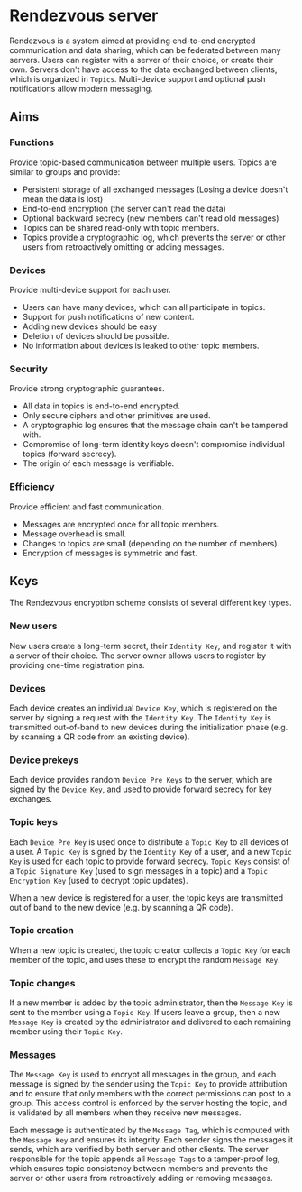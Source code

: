 # Rendezvous server

Rendezvous is a system aimed at providing end-to-end encrypted communication and data sharing, which can be federated between many servers. Users can register with a server of their choice, or create their own. Servers don't have access to the data exchanged between clients, which is organized in `Topics`. Multi-device support and optional push notifications allow modern messaging.

## Aims

### Functions

Provide topic-based communication between multiple users. Topics are similar to groups and provide:
- Persistent storage of all exchanged messages (Losing a device doesn't mean the data is lost)
- End-to-end encryption (the server can't read the data)
- Optional backward secrecy (new members can't read old messages)
- Topics can be shared read-only with topic members.
- Topics provide a cryptographic log, which prevents the server or other users from retroactively omitting or adding messages.

### Devices

Provide multi-device support for each user.
- Users can have many devices, which can all participate in topics.
- Support for push notifications of new content.
- Adding new devices should be easy
- Deletion of devices should be possible.
- No information about devices is leaked to other topic members.

### Security

Provide strong cryptographic guarantees.
- All data in topics is end-to-end encrypted.
- Only secure ciphers and other primitives are used.
- A cryptographic log ensures that the message chain can't be tampered with.
- Compromise of long-term identity keys doesn't compromise individual topics (forward secrecy).
- The origin of each message is verifiable.

### Efficiency

Provide efficient and fast communication.
- Messages are encrypted once for all topic members.
- Message overhead is small.
- Changes to topics are small (depending on the number of members).
- Encryption of messages is symmetric and fast.


## Keys

The Rendezvous encryption scheme consists of several different key types.

### New users

New users create a long-term secret, their `Identity Key`, and register it with a server of their choice. The server owner allows users to register by providing one-time registration pins.

### Devices

Each device creates an individual `Device Key`, which is registered on the server by signing a request with the `Identity Key`. The `Identity Key` is transmitted out-of-band to new devices during the initialization phase (e.g. by scanning a QR code from an existing device).

### Device prekeys

Each device provides random `Device Pre Keys` to the server, which are signed by the `Device Key`, and used to provide forward secrecy for key exchanges.

### Topic keys

Each `Device Pre Key` is used once to distribute a `Topic Key` to all devices of a user. A `Topic Key` is signed by the `Identity Key` of a user, and a new `Topic Key` is used for each topic to provide forward secrecy. `Topic Keys` consist of a `Topic Signature Key` (used to sign messages in a topic) and a `Topic Encryption Key` (used to decrypt topic updates).

When a new device is registered for a user, the topic keys are transmitted out of band to the new device (e.g. by scanning a QR code).

### Topic creation

When a new topic is created, the topic creator collects a `Topic Key` for each member of the topic, and uses these to encrypt the random `Message Key`.

### Topic changes

If a new member is added by the topic administrator, then the `Message Key` is sent to the member using a `Topic Key`. If users leave a group, then a new `Message Key` is created by the administrator and delivered to each remaining member using their `Topic Key`.

### Messages

The `Message Key` is used to encrypt all messages in the group, and each message is signed by the sender using the `Topic Key` to provide attribution and to ensure that only members with the correct permissions can post to a group. This access control is enforced by the server hosting the topic, and is validated by all members when they receive new messages.

Each message is authenticated by the `Message Tag`, which is computed with the `Message Key` and ensures its integrity. Each sender signs the messages it sends, which are verified by both server and other clients. The server responsible for the topic appends all `Message Tags` to a tamper-proof log, which ensures topic consistency between members and prevents the server or other users from retroactively adding or removing messages.

